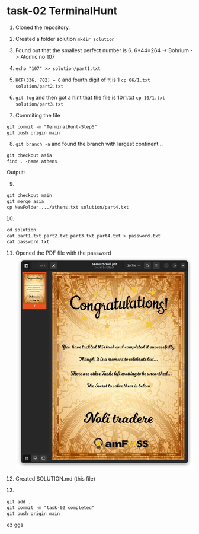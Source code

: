 # task-02 TerminalHunt

1. Cloned the repository.

2. Created a folder solution ``` mkdir solution ```

3. Found out that the smallest perfect number is 6. 6*44=264 -> Bohrium -> Atomic no 107

4. ``` echo "107" >> solution/part1.txt ```

5. ``` HCF(336, 702) = 6 ``` and fourth digit of π is 1  ``` cp 06/1.txt solution/part2.txt ```

6. ``` git log ``` and then got a hint that the file is 10/1.txt  ``` cp 10/1.txt solution/part3.txt ```

7. Commiting the file
``` git add .
git commit -m "TerminalHunt-Step6"
git push origin main
```
8. ``` git branch -a ``` and found the branch with largest continent...
``` 
git checkout asia
find . -name athens
```
Output: 

9. 
``` 
git checkout main 
git merge asia
cp NewFolder..../athens.txt solution/part4.txt
```

10. 
``` 
cd solution
cat part1.txt part2.txt part3.txt part4.txt > password.txt
cat password.txt
```

11. Opened the PDF file with the password
![Completed Screenshot](screenshot.png)

12. Created SOLUTION.md (this file)

13.
```
git add .
git commit -m "task-02 completed"
git push origin main
```

ez ggs
